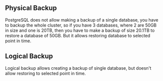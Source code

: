 ## Physical Backup
PostgreSQL does not allow making a backup of a single database, you have to backup the whole cluster, so if you have 3 databases, where 2 are 50GB in size and one is 20TB, then you have to make a backup of size 20.1TB to restore a database of 50GB. But it allows restoring database to selected point in time.

## Logical Backup
Logical backup allows creating a backup of single database, but doesn't allow restoring to selected point in time.